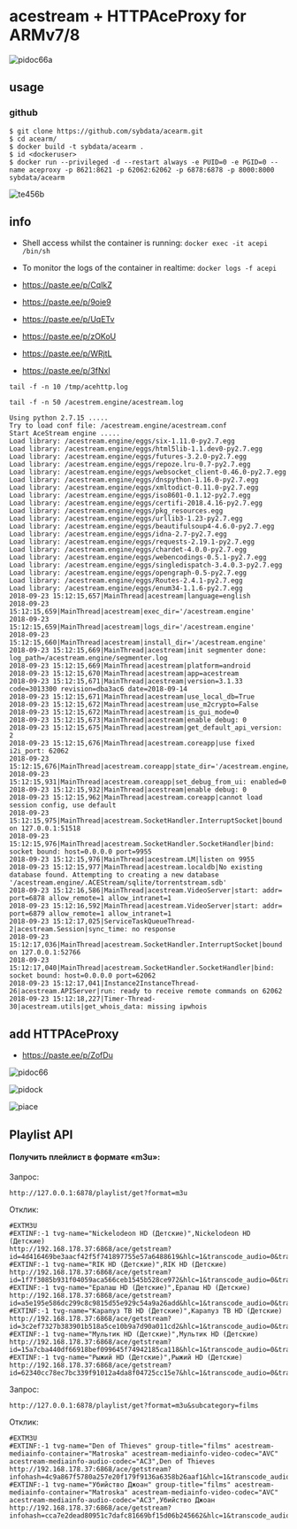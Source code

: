# acestream + HTTPAceProxy for ARMv7/8

![pidoc66a](https://user-images.githubusercontent.com/24189833/38827684-fd660e36-41b3-11e8-892a-e49f24e935c3.png)

## usage

### github

```
$ git clone https://github.com/sybdata/acearm.git
$ cd acearm/
$ docker build -t sybdata/acearm .
$ id <dockeruser>
$ docker run --privileged -d --restart always -e PUID=0 -e PGID=0 --name aceproxy -p 8621:8621 -p 62062:62062 -p 6878:6878 -p 8000:8000 sybdata/acearm
```
![te456b](https://user-images.githubusercontent.com/24189833/47622599-1649f600-db07-11e8-8b32-d8d0b06f6a97.gif)


## info

* Shell access whilst the container is running: `docker exec -it acepi /bin/sh`
* To monitor the logs of the container in realtime: `docker logs -f acepi`

* https://paste.ee/p/CqIkZ
* https://paste.ee/p/9oie9
* https://paste.ee/p/UqETv
* https://paste.ee/p/zOKoU
* https://paste.ee/p/WRjtL
* https://paste.ee/p/3fNxl
```
tail -f -n 10 /tmp/acehttp.log
```
```
tail -f -n 50 /acestrem.engine/acestream.log
```
```
Using python 2.7.15 .....
Try to load conf file: /acestream.engine/acestream.conf
Start AceStream engine .....
Load library: /acestream.engine/eggs/six-1.11.0-py2.7.egg
Load library: /acestream.engine/eggs/html5lib-1.1.dev0-py2.7.egg
Load library: /acestream.engine/eggs/futures-3.2.0-py2.7.egg
Load library: /acestream.engine/eggs/repoze.lru-0.7-py2.7.egg
Load library: /acestream.engine/eggs/websocket_client-0.46.0-py2.7.egg
Load library: /acestream.engine/eggs/dnspython-1.16.0-py2.7.egg
Load library: /acestream.engine/eggs/xmltodict-0.11.0-py2.7.egg
Load library: /acestream.engine/eggs/iso8601-0.1.12-py2.7.egg
Load library: /acestream.engine/eggs/certifi-2018.4.16-py2.7.egg
Load library: /acestream.engine/eggs/pkg_resources.egg
Load library: /acestream.engine/eggs/urllib3-1.23-py2.7.egg
Load library: /acestream.engine/eggs/beautifulsoup4-4.6.0-py2.7.egg
Load library: /acestream.engine/eggs/idna-2.7-py2.7.egg
Load library: /acestream.engine/eggs/requests-2.19.1-py2.7.egg
Load library: /acestream.engine/eggs/chardet-4.0.0-py2.7.egg
Load library: /acestream.engine/eggs/webencodings-0.5.1-py2.7.egg
Load library: /acestream.engine/eggs/singledispatch-3.4.0.3-py2.7.egg
Load library: /acestream.engine/eggs/opengraph-0.5-py2.7.egg
Load library: /acestream.engine/eggs/Routes-2.4.1-py2.7.egg
Load library: /acestream.engine/eggs/enum34-1.1.6-py2.7.egg
2018-09-23 15:12:15,657|MainThread|acestream|language=english
2018-09-23 15:12:15,659|MainThread|acestream|exec_dir='/acestream.engine'
2018-09-23 15:12:15,659|MainThread|acestream|logs_dir='/acestream.engine'
2018-09-23 15:12:15,660|MainThread|acestream|install_dir='/acestream.engine'
2018-09-23 15:12:15,669|MainThread|acestream|init segmenter done: log_path=/acestream.engine/segmenter.log
2018-09-23 15:12:15,669|MainThread|acestream|platform=android
2018-09-23 15:12:15,670|MainThread|acestream|app=acestream
2018-09-23 15:12:15,671|MainThread|acestream|version=3.1.33 code=3013300 revision=dba3ac6 date=2018-09-14
2018-09-23 15:12:15,671|MainThread|acestream|use_local_db=True
2018-09-23 15:12:15,672|MainThread|acestream|use_m2crypto=False
2018-09-23 15:12:15,672|MainThread|acestream|is_gui_mode=0
2018-09-23 15:12:15,673|MainThread|acestream|enable debug: 0
2018-09-23 15:12:15,675|MainThread|acestream|get_default_api_version: 2
2018-09-23 15:12:15,676|MainThread|acestream.coreapp|use fixed i2i_port: 62062
2018-09-23 15:12:15,676|MainThread|acestream.coreapp|state_dir='/acestream.engine/.ACEStream'
2018-09-23 15:12:15,931|MainThread|acestream.coreapp|set_debug_from_ui: enabled=0
2018-09-23 15:12:15,932|MainThread|acestream|enable debug: 0
2018-09-23 15:12:15,962|MainThread|acestream.coreapp|cannot load session config, use default
2018-09-23 15:12:15,975|MainThread|acestream.SocketHandler.InterruptSocket|bound on 127.0.0.1:51518
2018-09-23 15:12:15,976|MainThread|acestream.SocketHandler.SocketHandler|bind: socket bound: host=0.0.0.0 port=9955
2018-09-23 15:12:15,976|MainThread|acestream.LM|listen on 9955
2018-09-23 15:12:15,977|MainThread|acestream.localdb|No existing database found. Attempting to creating a new database '/acestream.engine/.ACEStream/sqlite/torrentstream.sdb'
2018-09-23 15:12:16,586|MainThread|acestream.VideoServer|start: addr= port=6878 allow_remote=1 allow_intranet=1
2018-09-23 15:12:16,592|MainThread|acestream.VideoServer|start: addr= port=6879 allow_remote=1 allow_intranet=1
2018-09-23 15:12:17,025|ServiceTaskQueueThread-2|acestream.Session|sync_time: no response
2018-09-23 15:12:17,036|MainThread|acestream.SocketHandler.InterruptSocket|bound on 127.0.0.1:52766
2018-09-23 15:12:17,040|MainThread|acestream.SocketHandler.SocketHandler|bind: socket bound: host=0.0.0.0 port=62062
2018-09-23 15:12:17,041|Instance2InstanceThread-26|acestream.APIServer|run: ready to receive remote commands on 62062
2018-09-23 15:12:18,227|Timer-Thread-30|acestream.utils|get_whois_data: missing ipwhois
```
## add HTTPAceProxy

* https://paste.ee/p/ZofDu

![pidoc66](https://user-images.githubusercontent.com/24189833/38827151-4b004406-41b2-11e8-902e-cc6d27972ecc.png)


![pidock](https://user-images.githubusercontent.com/24189833/38767729-4adaaec0-3fe7-11e8-8952-e6ea6f7e7744.png)

![piace](https://user-images.githubusercontent.com/24189833/38771057-7540bca6-401c-11e8-82b4-1087c1464fc2.png)

## Playlist API

#### Получить плейлист в формате «m3u»:
Запрос:
```
http://127.0.0.1:6878/playlist/get?format=m3u
```
Отклик:
```
#EXTM3U
#EXTINF:-1 tvg-name="Nickelodeon HD (Детские)",Nickelodeon HD (Детские)
http://192.168.178.37:6868/ace/getstream?id=4d416469be3aacf42f5f741897755e57a6488619&hlc=1&transcode_audio=0&transcode_mp3=0&transcode_ac3=0&preferred_audio_language=eng
#EXTINF:-1 tvg-name="RIK HD (Детские)",RIK HD (Детские)
http://192.168.178.37:6868/ace/getstream?id=1f7f3085b931f04059aca566ceb1545b528ce972&hlc=1&transcode_audio=0&transcode_mp3=0&transcode_ac3=0&preferred_audio_language=eng
#EXTINF:-1 tvg-name="Ералаш HD (Детские)",Ералаш HD (Детские)
http://192.168.178.37:6868/ace/getstream?id=a5e195e586dc299c8c9815d55e929c54a9a26add&hlc=1&transcode_audio=0&transcode_mp3=0&transcode_ac3=0&preferred_audio_language=eng
#EXTINF:-1 tvg-name="Карапуз ТВ HD (Детские)",Карапуз ТВ HD (Детские)
http://192.168.178.37:6868/ace/getstream?id=3c2ef7327b383901b518a5ce10b9a7d90a011cd2&hlc=1&transcode_audio=0&transcode_mp3=0&transcode_ac3=0&preferred_audio_language=eng
#EXTINF:-1 tvg-name="Мультик HD (Детские)",Мультик HD (Детские)
http://192.168.178.37:6868/ace/getstream?id=15a7cba440df66918bef099645f74942185ca118&hlc=1&transcode_audio=0&transcode_mp3=0&transcode_ac3=0&preferred_audio_language=eng
#EXTINF:-1 tvg-name="Рыжий HD (Детские)",Рыжий HD (Детские)
http://192.168.178.37:6868/ace/getstream?id=62340cc78ec7bc339f91012a4da8f04725cc15e7&hlc=1&transcode_audio=0&transcode_mp3=0&transcode_ac3=0&preferred_audio_language=eng
```

Запрос:
```
http://127.0.0.1:6878/playlist/get?format=m3u&subcategory=films
```
Отклик:
```
#EXTM3U
#EXTINF:-1 tvg-name="Den of Thieves" group-title="films" acestream-mediainfo-container="Matroska" acestream-mediainfo-video-codec="AVC" acestream-mediainfo-audio-codec="AC3",Den of Thieves
http://192.168.178.37:6868/ace/getstream?infohash=4c9a867f5780a257e20f179f9136a6358b26aaf1&hlc=1&transcode_audio=0&transcode_mp3=0&transcode_ac3=0&preferred_audio_language=eng
#EXTINF:-1 tvg-name="Убийство Джоан" group-title="films" acestream-mediainfo-container="Matroska" acestream-mediainfo-video-codec="AVC" acestream-mediainfo-audio-codec="AC3",Убийство Джоан
http://192.168.178.37:6868/ace/getstream?infohash=cca7e2dead80951c7dafc81669bf15d06b245662&hlc=1&transcode_audio=0&transcode_mp3=0&transcode_ac3=0&preferred_audio_language=eng
```

